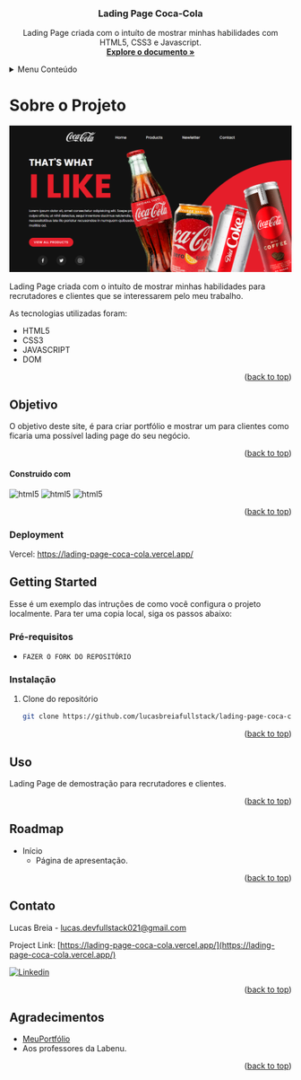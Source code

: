 
<h3 align="center">Lading Page Coca-Cola</h3>
<a name="readme-top"></a>

<p align="center">
    Lading Page criada com o intuíto de mostrar minhas habilidades com HTML5, CSS3 e Javascript.
    <br />
    <a href="https://lading-page-coca-cola.vercel.app/"><strong>Explore o documento »</strong></a>
    <br />
  </p>
</div>

<!-- TABLE OF CONTENTS -->
<details>
  <summary>Menu Conteúdo</summary>
  <ol>
    <li>
      <a href="#sobre-o-projeto">Sobre o Projeto</a>
      <ul>
        <li><a href="#objetivo">Objetivo</a></li>
      </ul>
	      <li> <a href='#requisitos'>Requisitos</a></li>
    </li>
    <li>
      <a href="#construido-com">Construído com:</a>
      <ul>
        <li><a href="#deployment">Deployment</a></li>
        <li><a href="#getting-started">Getting Started</a></li>
      </ul>
    </li>
    <li><a href="#uso">Uso</a></li>
    <li><a href="#roadmap">Roadmap</a></li>
    <li><a href="#contato">Contato</a></li>
    <li><a href="#agradecimentos">Agradecimentos</a></li>
  </ol>
</details>

<!-- ABOUT THE PROJECT-->
# **Sobre o Projeto**

[![Product Name Screen Shot][product-screenshot]](www.exemplo.com)

Lading Page criada com o intuíto de mostrar minhas habilidades para recrutadores e clientes que se interessarem pelo meu trabalho.

As tecnologias utilizadas foram:

- HTML5
- CSS3
- JAVASCRIPT
- DOM

<p align="right">(<a href="#readme-top">back to top</a>)</p>

<!-- GOAL-->
## **Objetivo**
O objetivo deste site, é para criar portfólio e mostrar um para clientes como ficaria uma possível lading page do seu negócio.

<p align="right">(<a href="#readme-top">back to top</a>)</p>

<!-- BUILD WITH -->
#### **Construido com**

 <img 
    alt="html5" src="https://img.shields.io/badge/HTML5-E34F26?style=for-the-badge&logo=html5&logoColor=white" />
    <img 
    alt="html5" src="https://img.shields.io/badge/CSS3-1572B6?style=for-the-badge&logo=css3&logoColor=white" />
    <img 
    alt="html5" src="https://img.shields.io/badge/JavaScript-F7DF1E?style=for-the-badge&logo=javascript&logoColor=black" />

<p align="right">(<a href="#readme-top">back to top</a>)</p>

<!-- DEPLOYMENT -->
### **Deployment**

Vercel:
https://lading-page-coca-cola.vercel.app/

<!-- GETTING STARTED -->
## Getting Started 

Esse é um exemplo das intruções de como você configura o projeto localmente.
Para ter uma copia local, siga os passos abaixo:

### Pré-requisitos

* ```FAZER O FORK DO REPOSITÓRIO```

### Instalação

1. Clone do repositório
   ```sh
   git clone https://github.com/lucasbreiafullstack/lading-page-coca-cola.git
   ```


<p align="right">(<a href="#readme-top">back to top</a>)</p>

<!-- USAGE -->
## Uso

Lading Page de demostração para recrutadores e clientes.

<p align="right">(<a href="#readme-top">back to top</a>)</p>

<!-- ROADMAP -->
## Roadmap

-  Início
	* Página de apresentação. 


<p align="right">(<a href="#readme-top">back to top</a>)</p>

<!-- CONTACT -->
## Contato

Lucas Breia  - lucas.devfullstack021@gmail.com

Project Link: [https://lading-page-coca-cola.vercel.app/](https://lading-page-coca-cola.vercel.app/)
<br/>

[![Linkedin](https://img.shields.io/badge/linkedin-%230A66C2.svg?&style=for-the-badge&logo=linkedin&logoColor=white&link=https://www.linkedin.com/in/andrejaques/)](https://www.linkedin.com/in/lucas-breia/)

<p align="right">(<a href="#readme-top">back to top</a>)</p>

<!-- ACKNOWLEDGMENTS -->
## Agradecimentos

* [MeuPortfólio](https://my-portfolio-puce-eight-62.vercel.app/)
* Aos professores da Labenu.
<p align="right">(<a href="#readme-top">back to top</a>)</p>

<!-- MARKDOWN LINKS & IMAGES -->
<!-- https://www.markdownguide.org/basic-syntax/#reference-style-links -->
[contributors-shield]: https://img.shields.io/github/contributors/marinajaudy/projeto-react-apis.svg?style=for-the-badge
[contributors-url]: https://github.com/marinajaudy/projeto-react-apis/graphs/contributors
[forks-shield]: https://img.shields.io/github/forks/marinajaudy/projeto-react-apis.svg?style=for-the-badge
[forks-url]: https://github.com/marinajaudy/projeto-react-apis/network/members
[stars-shield]: https://img.shields.io/github/stars/marinajaudy/projeto-react-apis.svg?style=for-the-badge
[stars-url]: https://github.com/marinajaudy/projeto-react-apis/stargazers
[issues-shield]: https://img.shields.io/github/issues/marinajaudy/projeto-react-apis.svg?style=for-the-badge
[issues-url]: https://github.com/marinajaudy/projeto-react-apis/issues
[license-shield]: https://img.shields.io/github/license/marinajaudy/projeto-react-apis.svg?style=for-the-badge
[license-url]: https://github.com/marinajaudy/projeto-react-apis/blob/master/LICENSE.txt
[linkedin-shield]: https://img.shields.io/badge/-LinkedIn-black.svg?style=for-the-badge&logo=linkedin&colorB=555
[linkedin-url]: https://linkedin.com/in/marinajaudy
[product-screenshot]: /images/cocafoto.png
[Next.js]: https://img.shields.io/badge/next.js-000000?style=for-the-badge&logo=nextdotjs&logoColor=white
[Next-url]: https://nextjs.org/
[React.js]: https://img.shields.io/badge/React-20232A?style=for-the-badge&logo=react&logoColor=61DAFB
[HTML-url]: https://img.shields.io/badge/HTML5-E34F26?style=for-the-badge&logo=html5&logoColor=white
[Vue.js]: https://img.shields.io/badge/Vue.js-35495E?style=for-the-badge&logo=vuedotjs&logoColor=4FC08D
[Vue-url]: https://vuejs.org/
[Angular.io]: https://img.shields.io/badge/Angular-DD0031?style=for-the-badge&logo=angular&logoColor=white
[Angular-url]: https://angular.io/
[Svelte.dev]: https://img.shields.io/badge/Svelte-4A4A55?style=for-the-badge&logo=svelte&logoColor=FF3E00
[Svelte-url]: https://svelte.dev/
[Laravel.com]: https://img.shields.io/badge/Laravel-FF2D20?style=for-the-badge&logo=laravel&logoColor=white
[Laravel-url]: https://laravel.com
[Bootstrap.com]: https://img.shields.io/badge/Bootstrap-563D7C?style=for-the-badge&logo=bootstrap&logoColor=white
[Bootstrap-url]: https://getbootstrap.com
[JQuery.com]: https://img.shields.io/badge/jQuery-0769AD?style=for-the-badge&logo=jquery&logoColor=white
[JQuery-url]: https://jquery.com
[Styled-components]:https://img.shields.io/badge/styled--components-DB7093?style=for-the-badge&logo=styled-components&logoColor=white
[Styled-url]: https://www.styled-components.com/
[Chakra-UI]: https://img.shields.io/static/v1?style=for-the-badge&message=Chakra+UI&color=319795&logo=Chakra+UI&logoColor=FFFFFF&label=
[Chakra-url]: https://chakra-ui.com/getting-started